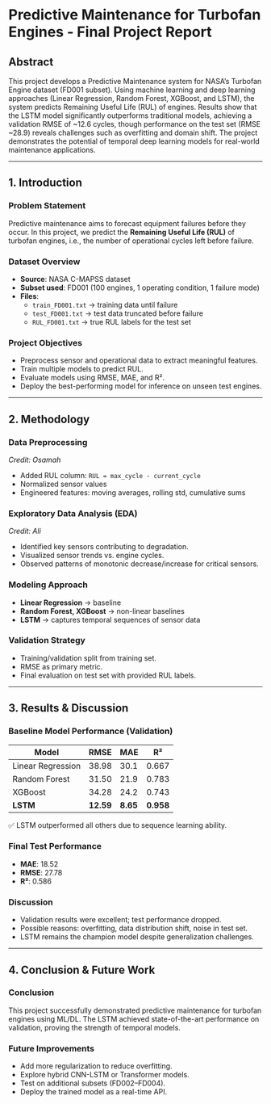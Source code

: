 # Predictive Maintenance for Turbofan Engines - Final Project Report

## Abstract
This project develops a Predictive Maintenance system for NASA’s Turbofan Engine dataset (FD001 subset). Using machine learning and deep learning approaches (Linear Regression, Random Forest, XGBoost, and LSTM), the system predicts Remaining Useful Life (RUL) of engines. Results show that the LSTM model significantly outperforms traditional models, achieving a validation RMSE of ~12.6 cycles, though performance on the test set (RMSE ~28.9) reveals challenges such as overfitting and domain shift. The project demonstrates the potential of temporal deep learning models for real-world maintenance applications.

---

## 1. Introduction
### Problem Statement
Predictive maintenance aims to forecast equipment failures before they occur. In this project, we predict the **Remaining Useful Life (RUL)** of turbofan engines, i.e., the number of operational cycles left before failure.

### Dataset Overview
- **Source**: NASA C-MAPSS dataset  
- **Subset used**: FD001 (100 engines, 1 operating condition, 1 failure mode)  
- **Files**:  
  - `train_FD001.txt` → training data until failure  
  - `test_FD001.txt` → test data truncated before failure  
  - `RUL_FD001.txt` → true RUL labels for the test set  

### Project Objectives
- Preprocess sensor and operational data to extract meaningful features.  
- Train multiple models to predict RUL.  
- Evaluate models using RMSE, MAE, and R².  
- Deploy the best-performing model for inference on unseen test engines.  

---

## 2. Methodology
### Data Preprocessing
*Credit: Osamah*  
- Added RUL column: `RUL = max_cycle - current_cycle`  
- Normalized sensor values  
- Engineered features: moving averages, rolling std, cumulative sums  

### Exploratory Data Analysis (EDA)
*Credit: Ali*  
- Identified key sensors contributing to degradation.  
- Visualized sensor trends vs. engine cycles.  
- Observed patterns of monotonic decrease/increase for critical sensors.  

### Modeling Approach
- **Linear Regression** → baseline  
- **Random Forest, XGBoost** → non-linear baselines  
- **LSTM** → captures temporal sequences of sensor data  

### Validation Strategy
- Training/validation split from training set.  
- RMSE as primary metric.  
- Final evaluation on test set with provided RUL labels.  

---

## 3. Results & Discussion
### Baseline Model Performance (Validation)
| Model              | RMSE  | MAE  | R²   |
|--------------------|-------|------|------|
| Linear Regression  | 38.98 | 30.1 | 0.667 |
| Random Forest      | 31.50 | 21.9 | 0.783 |
| XGBoost            | 34.28 | 24.2 | 0.743 |
| **LSTM**           | **12.59** | **8.65** | **0.958** |

✅ LSTM outperformed all others due to sequence learning ability.

### Final Test Performance
- **MAE**: 18.52  
- **RMSE**: 27.78  
- **R²**: 0.586  

### Discussion
- Validation results were excellent; test performance dropped.  
- Possible reasons: overfitting, data distribution shift, noise in test set.  
- LSTM remains the champion model despite generalization challenges.  

---

## 4. Conclusion & Future Work
### Conclusion
This project successfully demonstrated predictive maintenance for turbofan engines using ML/DL. The LSTM achieved state-of-the-art performance on validation, proving the strength of temporal models.

### Future Improvements
- Add more regularization to reduce overfitting.  
- Explore hybrid CNN-LSTM or Transformer models.  
- Test on additional subsets (FD002–FD004).  
- Deploy the trained model as a real-time API.  
